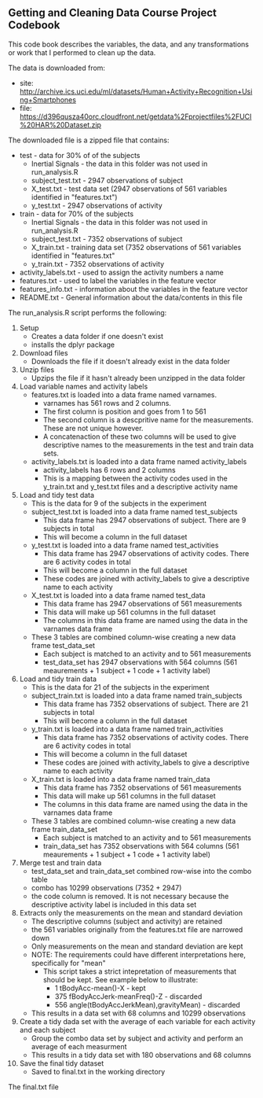 ## Getting and Cleaning Data Course Project Codebook
This code book describes the variables, the data, and any transformations or work that I performed to clean up the data.

The data is downloaded from:
* site: http://archive.ics.uci.edu/ml/datasets/Human+Activity+Recognition+Using+Smartphones
* file: https://d396qusza40orc.cloudfront.net/getdata%2Fprojectfiles%2FUCI%20HAR%20Dataset.zip

The downloaded file is a zipped file that contains:
* test - data for 30% of of the subjects
    * Inertial Signals - the data in this folder was not used in run_analysis.R
    * subject_test.txt - 2947 observations of subject
    * X_test.txt - test data set (2947 observations of 561 variables identified in "features.txt")
    * y_test.txt - 2947 observations of activity
* train - data for 70% of the subjects
    * Inertial Signals - the data in this folder was not used in run_analysis.R
    * subject_test.txt - 7352 observations of subject
    * X_train.txt - training data set (7352 observations of 561 variables identified in "features.txt"
    * y_train.txt - 7352 observations of activity
* activity_labels.txt - used to assign the activity numbers a name
* features.txt - used to label the variables in the feature vector
* features_info.txt - information about the variables in the feature vector
* README.txt - General information about the data/contents in this file

The run_analysis.R script performs the following:

1. Setup
    * Creates a data folder if one doesn't exist
    * installs the dplyr package
2. Download files
    * Downloads the file if it doesn't already exist in the data folder
3. Unzip files
    * Upzips the file if it hasn't already been unzipped in the data folder
4. Load variable names and activity labels
    * features.txt is loaded into a data frame named varnames. 
        * varnames has 561 rows and 2 columns. 
        * The first column is position and goes from 1 to 561
        * The second column is a descpritive name for the measurements. These are not unique however.
        * A concatenaction of these two columns will be used to give descriptive names to the measurements in the test and train data sets. 
    * activity_labels.txt is loaded into a data frame named activity_labels
        * activity_labels has 6 rows and 2 columns
        * This is a mapping between the activity codes used in the y_train.txt and y_test.txt files and a descriptive activity name
5. Load and tidy test data
    * This is the data for 9 of the subjects in the experiment
    * subject_test.txt is loaded into a data frame named test_subjects
        * This data frame has 2947 observations of subject. There are 9 subjects in total
        * This will become a column in the full dataset
    * y_test.txt is loaded into a data frame named test_activities
        * This data frame has 2947 observations of activity codes. There are 6 activity codes in total
        * This will become a column in the full dataset
        * These codes are joined with activity_labels to give a descriptive name to each activity
    * X_test.txt is loaded into a data frame named test_data
        * This data frame has 2947 observations of 561 measurements
        * This data will make up 561 columns in the full dataset
        * The columns in this data frame are named using the data in the varnames data frame
    * These 3 tables are combined column-wise creating a new data frame test_data_set
        * Each subject is matched to an activity and to 561 measurements
        * test_data_set has 2947 observations with 564 columns (561 meaurements + 1 subject + 1 code + 1 activity label)
6. Load and tidy train data
    * This is the data for 21 of the subjects in the experiment
    * subject_train.txt is loaded into a data frame named train_subjects
        * This data frame has 7352 observations of subject. There are 21 subjects in total
        * This will become a column in the full dataset
    * y_train.txt is loaded into a data frame named train_activities
        * This data frame has 7352 observations of activity codes. There are 6 activity codes in total
        * This will become a column in the full dataset
        * These codes are joined with activity_labels to give a descriptive name to each activity
    * X_train.txt is loaded into a data frame named train_data
        * This data frame has 7352 observations of 561 measurements
        * This data will make up 561 columns in the full dataset
        * The columns in this data frame are named using the data in the varnames data frame
    * These 3 tables are combined column-wise creating a new data frame train_data_set
        * Each subject is matched to an activity and to 561 measurements
        * train_data_set has 7352 observations with 564 columns (561 meaurements + 1 subject + 1 code + 1 activity label)
7. Merge test and train data
    * test_data_set and train_data_set combined row-wise into the combo table
    * combo has 10299 observations (7352 + 2947)
    * the code column is removed. It is not necessary because the descriptive activity label is included in this data set
8. Extracts only the measurements on the mean and standard deviation
    * The descriptive columns (subject and activity) are retained
    * the 561 variables originally from the features.txt file are narrowed down
    * Only measurements on the mean and standard deviation are kept
    * NOTE: The requirements could have different interpretations here, specifically for "mean"
        * This script takes a strict intepretation of measurements that should be kept. See example below to illustrate:
          * 1 tBodyAcc-mean()-X - kept
          * 375 fBodyAccJerk-meanFreq()-Z - discarded
          * 556 angle(tBodyAccJerkMean),gravityMean) - discarded
    * This results in a data set with 68 columns and 10299 observations
9. Create a tidy dada set with the average of each variable for each activity and each subject
    * Group the combo data set by subject and activity and perform an average of each measurment
    * This results in a tidy data set with 180 observations and 68 columns 
10. Save the final tidy dataset
    * Saved to final.txt in the working directory

The final.txt file


